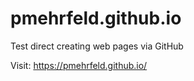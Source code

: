 # pmehrfeld.github.io
Test direct creating web pages via GitHub

Visit: https://pmehrfeld.github.io/
